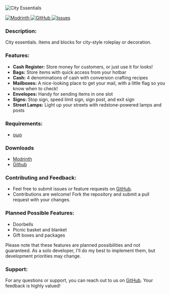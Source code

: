 ![City Essentials](https://github.com/andersmmg/CityEssentials/assets/16022203/8c88240e-32da-45cf-847a-589afe2e6336)

[![Modrinth](https://img.shields.io/badge/Modrinth-1bd96a?style=for-the-badge&logo=modrinth&logoColor=white)
](https://modrinth.com/mod/city-essentials)
[![GitHub](https://img.shields.io/badge/GitHub-black?style=for-the-badge&logo=github&logoColor=white)
](https://github.com/andersmmg/CityEssentials)
[![Issues](https://img.shields.io/github/issues-raw/andersmmg/CityEssentials?style=for-the-badge&logo=github&label=Issues)
](https://github.com/andersmmg/CityEssentials/issues)

### Description:

City essentials. Items and blocks for city-style roleplay or decoration.

### Features:

- **Cash Register:** Store money for customers, or just use it for looks!
- **Bags:** Store items with quick access from your hotbar
- **Cash:** 4 denominations of cash with conversion crafting recipes
- **Mailboxes:** A nice-looking place to get your mail, with a little flag so you know when to check!
- **Envelopes:** Handy for sending items in one slot
- **Signs:** Stop sign, speed limit sign, sign post, and exit sign
- **Street Lamps:** Light up your streets with redstone-powered lamps and posts

### Requirements:

- [oωo](https://modrinth.com/mod/owo-lib)

### Downloads

- [Modrinth](https://modrinth.com/mod/city-essentials/versions)
- [Github](https://github.com/andersmmg/CityEssentials/releases)

### Contributing and Feedback:

- Feel free to submit issues or feature requests on [GitHub](https://github.com/andersmmg/CityEssentials/issues).
- Contributions are welcome! Fork the repository and submit a pull request with your changes.

### Planned Possible Features:

- Doorbells
- Picnic basket and blanket
- Gift boxes and packages

Please note that these features are planned possibilities and not guaranteed. As a solo developer, I'll do my best to
implement them, but development priorities may change.

### Support:

For any questions or support, you can reach out to us on [GitHub](https://github.com/andersmmg/CityEssentials). Your
feedback is highly valued!

